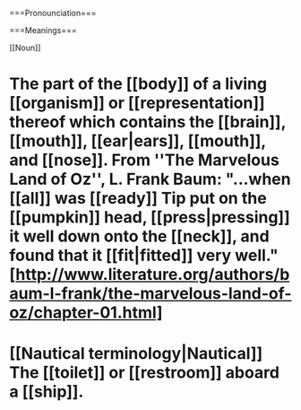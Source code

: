 ===Pronounciation===

===Meanings===

[[Noun]]

# The part of the [[body]] of a living [[organism]] or [[representation]] thereof which contains the [[brain]], [[mouth]], [[ear|ears]], [[mouth]], and [[nose]].  From ''The Marvelous Land of Oz'', L. Frank Baum: "...when [[all]] was [[ready]] Tip put on the [[pumpkin]] head, [[press|pressing]] it well down onto the [[neck]], and found that it [[fit|fitted]] very well." [http://www.literature.org/authors/baum-l-frank/the-marvelous-land-of-oz/chapter-01.html]
# [[Nautical terminology|Nautical]] The [[toilet]] or [[restroom]] aboard a [[ship]].